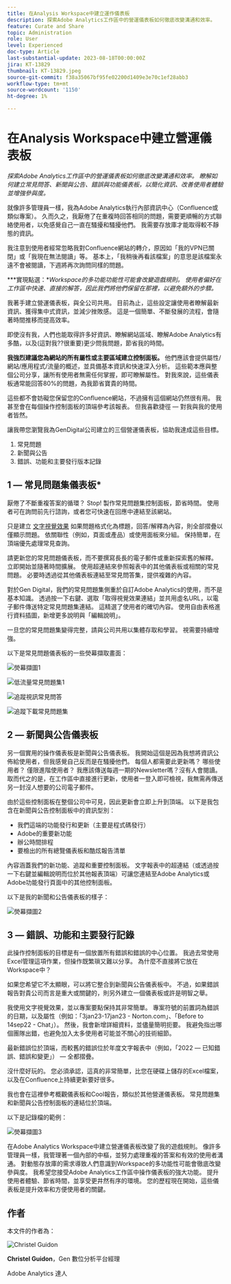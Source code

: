 ```yaml
---
title: 在Analysis Workspace中建立運作儀表板
description: 探索Adobe Analytics工作區中的營運儀表板如何徹底改變溝通和效率。
feature: Curate and Share
topic: Administration
role: User
level: Experienced
doc-type: Article
last-substantial-update: 2023-08-18T00:00:00Z
jira: KT-13829
thumbnail: KT-13829.jpeg
source-git-commit: f38a35067bf95fe02200d1409e3e70c1ef28abb3
workflow-type: tm+mt
source-wordcount: '1150'
ht-degree: 1%

---
```



# 在Analysis Workspace中建立營運儀表板

_探索Adobe Analytics工作區中的營運儀表板如何徹底改變溝通和效率。 瞭解如何建立常見問答、新聞與公告、錯誤與功能儀表板，以簡化資訊、改善使用者體驗並增強參與度。_


就像許多管理員一樣，我為Adobe Analytics執行內部資訊中心（Confluence或類似專案）。 久而久之，我厭倦了在重複時回答相同的問題，需要更順暢的方式聯絡使用者，以免感覺自己一直在騷擾和騷擾他們。 我需要存放庫才能取得較不靜態的資訊。

我注意到使用者經常忽略我對Confluence網站的轉介，原因如「我的VPN已關閉」或「我現在無法閱讀」等。 基本上，「我稍後再看該檔案」的意思是該檔案永遠不會被閱讀，下週將再次詢問同樣的問題。

***實現點選：**Workspace的多功能功能性可能會改變遊戲規則。 使用者偏好在工作區中快速、直接的解答，因此我們將他們保留在那裡，以避免額外的步驟。*

我著手建立營運儀表板，與全公司共用。 目前為止，這些設定讓使用者瞭解最新資訊、獲得集中式資訊，並減少挫敗感。 這是一個簡單、不斷發展的流程，會隨著時間推移而提高效率。

即使沒有我，人們也能取得許多好資訊、瞭解網站區域、瞭解Adobe Analytics有多酷，以及(這對我??很重要)更少問我問題，節省我的時間。

**我強烈建議您為網站的所有屬性或主要區域建立控制面板。** 他們應該會提供屬性/網站/應用程式/流量的概述，並具備基本資訊和快速深入分析。 這些範本應與整個公司分享，讓所有使用者無需任何掌握，即可瞭解屬性。 對我來說，這些儀表板通常能回答80%的問題，為我節省寶貴的時間。

這些都不會妨礙您保留您的Confluence網站，不過擁有這個網站仍然很有用。 我甚至會在每個操作控制面板的頂端參考該報表。 但我喜歡捷徑 — 對我與我的使用者皆然。

讓我帶您瀏覽我為GenDigital公司建立的三個營運儀表板，協助我達成這些目標。

1. 常見問題
1. 新聞與公告
1. 錯誤、功能和主要發行版本記錄


## 1 — 常見問題集儀表板*

厭倦了不斷重複答案的循環？ Stop! 製作常見問題集控制面板，節省時間。 使用者可在詢問前先行諮詢，或者您可快速在回應中連結至該網站。

只是建立 [文字視覺效果](https://experienceleague.adobe.com/docs/analytics/analyze/analysis-workspace/visualizations/text.html) 如果問題格式化為標題，回答/解釋為內容，則全部摺疊以僅顯示問題。 依關聯性（例如，頁面或產品）或使用面板來分組。 保持簡單，在頂端優先處理常見查詢。

請更新您的常見問題儀表板，而不要撰寫長長的電子郵件或重新探索舊的解釋。 立即開始並隨著時間擴展。 使用超連結來參照報表中的其他儀表板或相關的常見問題。 必要時透過從其他儀表板連結至常見問答集，提供複雜的內容。

對於Gen Digital，我們的常見問題集側重於自訂Adobe Analytics的使用，而不是基本知識。 透過按一下右鍵、選取「取得視覺效果連結」並共用虛名URL，以電子郵件傳送特定常見問題集連結。 這精選了使用者的確切內容。 使用自由表格進行資料插圖，新增更多說明與「編輯說明」。

一旦您的常見問題集變得完整，請與公司共用以集體存取和學習。 視需要持續增強。

以下是常見問題儀表板的一些熒幕擷取畫面：

![熒幕擷圖1](assets/screenshot-1.png)

![低流量常見問題集1](assets/low-traffic-faq.png)

![追蹤視訊常見問答](assets/track-video-faq.png)

![追蹤下載常見問題集](assets/track-downloads-faq.png)

## 2 — 新聞與公告儀表板

另一個實用的操作儀表板是新聞與公告儀表板。 我開始這個是因為我想將資訊公佈給使用者，但我感覺自己反而是在騷擾他們。 每個人都需要此更新嗎？ 哪些使用者？ 僅限進階使用者？ 我應該傳送每週一期的Newsletter嗎？沒有人會閱讀。 取而代之的是，在工作區中直接進行更新，使用者一登入即可檢視，我無需再傳送另一封沒人想要的公司電子郵件。

由於這些控制面板在整個公司中可見，因此更新會立即上升到頂端。 以下是我包含在新聞與公告控制面板中的資訊型別：

- 我們這端的功能發行和更新（主要是程式碼發行）
- Adobe的重要新功能
- 辦公時間排程
- 要檢出的所有總覽儀表板和酷炫報告清單

內容涵蓋我們的新功能、追蹤和重要控制面板。 文字報表中的超連結（或透過按一下右鍵並編輯說明而位於其他報表頂端）可讓您連結至Adobe Analytics或Adobe功能發行頁面中的其他控制面板。

以下是我的新聞和公告儀表板的樣子：

![熒幕擷圖2](assets/screenshot-2.png)

## 3 — 錯誤、功能和主要發行記錄

此操作控制面板的目標是有一個放置所有錯誤和錯誤的中心位置。 我過去常使用Excel管理這項作業，但操作既繁瑣又難以分享。 為什麼不直接將它放在Workspace中？

如果您希望它不太顯眼，可以將它整合到新聞與公告儀表板中。 不過，如果錯誤報告對貴公司而言是重大或關鍵的，則另外建立一個儀表板或許是明智之舉。

我使用文字視覺效果，並以專案要點保持其非常簡單。 專案符號的前置詞為錯誤的日期，以及屬性（例如：「3jan23-17jan23 - Norton.com」、「Before to 14sep22 - Chat」）。 然後，我會新增詳細資料，並儘量簡明扼要。 我避免指出哪個團隊出錯，也避免加入太多使用者可能並不關心的技術細節。

最新錯誤位於頂端，而較舊的錯誤位於年度文字報表中（例如，「2022 — 已知錯誤、錯誤和變更」） — 全都摺疊。

沒什麼好玩的。 您必須承認，這真的非常簡單，比您在硬碟上儲存的Excel檔案，以及在Confluence上持續更新要好很多。

我也會在這裡參考概觀儀表板和Cool報告，類似於其他營運儀表板。 常見問題集和新聞與公告控制面板的連結位於頂端。

以下是記錄檔的範例：

![熒幕擷圖3](assets/screenshot-3.png)

在Adobe Analytics Workspace中建立營運儀表板改變了我的遊戲規則。 像許多管理員一樣，我管理著一個內部的中樞，並努力處理重複的答案和有效的使用者溝通。 對動態存放庫的需求導致人們意識到Workspace的多功能性可能會徹底改變參與度。 我希望您接受Adobe Analytics工作區中操作儀表板的強大功能。 提升使用者體驗、節省時間，並享受更井然有序的環境。 您的歷程現在開始，這些儀表板是提升效率和方便使用者的關鍵。

## 作者

本文件的作者為：

![Christel Guidon](assets/Christel-Headshot-150.png)

**Christel Guidon**，Gen 數位分析平台經理

Adobe Analytics 達人